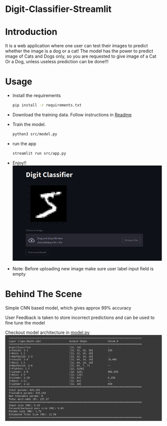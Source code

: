 # Digit-Classifier-Streamlit

# Introduction

It is a web application where one user can test their images to predict whether
the image is a dog or a cat! The model has the power to predict image of Cats
and Dogs only, so you are requested to give image of a Cat Or a Dog, unless
useless prediction can be done!!!

# Usage

- Install the requirements
  ```sh
  pip install -r requirements.txt
  ```
- Download the training data. Follow instructions in [Readme](./input/Readme.md)
- Train the model.
  ```sh
  python3 src/model.py
  ```
- run the app
  ```sh
  streamlit run src/app.py
  ```
- Enjoy!!
  ![Demo](./static/demo.png)

- Note: Before uploading new image make sure user label input field is empty
# Behind The Scene
Simple CNN based model, which gives approx 99% accuracy

User Feedback is taken to store incorrect predictions and can be used to fine tune the model

Checkout model architecture in [model.py](./src/model.py)
 ![Arch](./static/arch.png)
 

